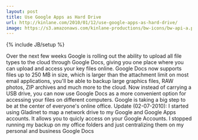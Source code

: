 ```yaml
---
layout: post
title: Use Google Apps as Hard Drive
url: http://kinlane.com/2010/01/12/use-google-apps-as-hard-drive/
image: https://s3.amazonaws.com/kinlane-productions/bw-icons/bw-api-a.png
---
```

{% include JB/setup %}
Over the next few weeks Google is rolling out the ability to upload all file types to the cloud through Google Docs, giving you one place where you can upload and access your key files online.
Google Docs now supports files up to 250 MB in size, which is larger than the attachment limit on most email applications, you'll be able to backup large graphics files, RAW photos, ZIP archives and much more to the cloud.
Now instead of carrying a USB drive, you can now use Google Docs as a more convenient option for accessing your files on different computers.
Google is taking a big step to be at the center of everyone's online office.
Update (02-07-2010): I started using Gladinet to map a network drive to my Google and Google Apps accounts. It allows you to quicly access on your Google Accounts. I stopped running my backup on my office folders and just centralizing them on my personal and business Google Docs
